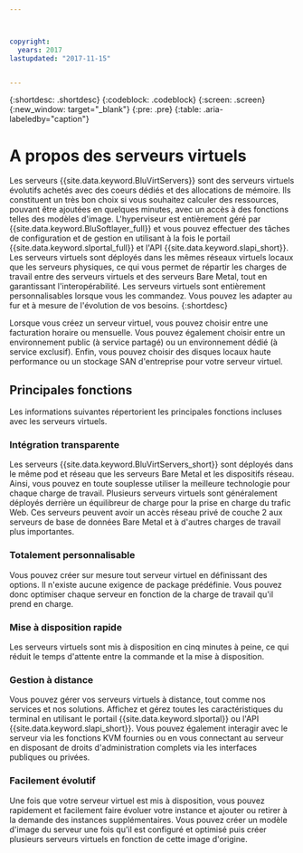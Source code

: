 ```yaml
---



copyright:
  years: 2017
lastupdated: "2017-11-15"


---
```


{:shortdesc: .shortdesc}
{:codeblock: .codeblock}
{:screen: .screen}
{:new_window: target="_blank"}
{:pre: .pre}
{:table: .aria-labeledby="caption"}

# A propos des serveurs virtuels

Les serveurs {{site.data.keyword.BluVirtServers}} sont des serveurs virtuels évolutifs achetés avec des coeurs dédiés et des allocations de mémoire. Ils constituent un très bon choix si vous souhaitez calculer des ressources, pouvant être ajoutées en quelques minutes, avec un accès à des fonctions telles des modèles d'image. L'hyperviseur
est entièrement géré par {{site.data.keyword.BluSoftlayer_full}} et vous pouvez effectuer des tâches de configuration et de gestion en utilisant à la fois le portail {{site.data.keyword.slportal_full}} et l'API {{site.data.keyword.slapi_short}}. Les serveurs virtuels sont déployés dans les mêmes réseaux virtuels locaux que les serveurs physiques, ce qui vous permet de répartir les charges de travail entre des serveurs virtuels et des serveurs Bare Metal, tout en garantissant l'interopérabilité. Les serveurs virtuels sont entièrement personnalisables lorsque vous les commandez. Vous pouvez les adapter au fur et à mesure de l'évolution de vos besoins.
{:shortdesc}

Lorsque vous créez un serveur virtuel, vous pouvez choisir entre une facturation horaire ou mensuelle. Vous pouvez également choisir entre un environnement public (à service partagé) ou un environnement dédié (à service exclusif). Enfin, vous pouvez choisir des disques locaux haute performance ou un stockage SAN d'entreprise pour votre serveur virtuel.

## Principales fonctions

Les informations suivantes répertorient les principales fonctions incluses avec les serveurs virtuels.
### Intégration transparente

Les serveurs {{site.data.keyword.BluVirtServers_short}} sont déployés dans le même pod et réseau que les serveurs Bare Metal et les dispositifs réseau. Ainsi, vous pouvez en toute souplesse utiliser la meilleure technologie pour chaque charge de travail. Plusieurs serveurs virtuels sont généralement déployés derrière un équilibreur de charge pour la prise en charge du trafic Web. Ces serveurs peuvent avoir un accès réseau privé de couche 2 aux serveurs de base de données Bare Metal et à d'autres charges de travail plus importantes.
### Totalement personnalisable

Vous pouvez créer sur mesure tout serveur virtuel en définissant des options. Il n'existe aucune exigence de package prédéfinie. Vous pouvez donc optimiser chaque serveur en fonction de la charge de travail qu'il prend en charge.

### Mise à disposition rapide

Les serveurs virtuels sont mis à disposition en cinq minutes à peine, ce qui réduit le temps d'attente entre la commande et la mise à disposition.
### Gestion à distance

Vous pouvez gérer vos serveurs virtuels à distance, tout comme nos services et nos solutions. Affichez et gérez toutes les caractéristiques du terminal en utilisant le portail {{site.data.keyword.slportal}} ou l'API {{site.data.keyword.slapi_short}}. Vous pouvez également interagir avec le serveur via les fonctions KVM fournies ou en vous connectant au serveur en disposant de droits d'administration complets via les interfaces publiques ou privées.
### Facilement évolutif

Une fois que votre serveur virtuel est mis à disposition, vous pouvez rapidement et facilement faire évoluer votre instance et ajouter ou retirer à la demande des instances supplémentaires. Vous pouvez créer un modèle d'image du serveur une fois qu'il est configuré et optimisé puis créer plusieurs serveurs virtuels en fonction de cette image d'origine.
